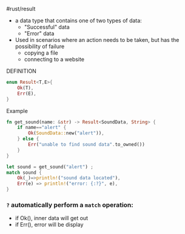 #rust/result 

- a data type that contains one of two types of data:
	- "Successful" data
	- "Error" data
- Used in scenarios where an action needs to be taken, but has the possibility of failure 
	- copying a file
	- connecting to a website

DEFINITION
```rust
enum Result<T,E>{
	Ok(T),
	Err(E),
}
```


Example
```rust
fn get_sound(name: &str) -> Result<SoundData, String> {
	if name=="alert" {
		Ok(SoundData::new("alert")),
	} else {
		Err("unable to find sound data".to_owned())
	}
}

let sound = get_sound("alert") ;
match sound {
	Ok(_)=>println!("sound data located"),
	Err(e) => println!("error: {:?}", e),
}

```

### `?` automatically perform a `match` operation:
- if Ok(), inner data will get out
- if Err(), error will be display




